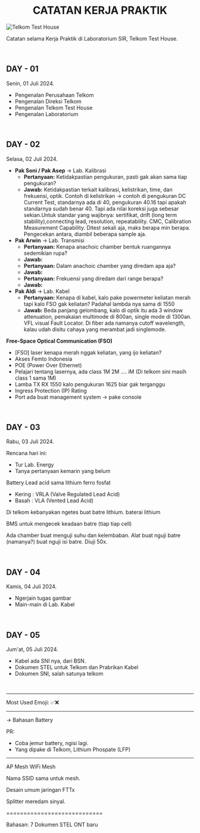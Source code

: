 <h1 style="text-align: center;">CATATAN KERJA PRAKTIK</h1>

![Telkom Test House](https://pbs.twimg.com/ext_tw_video_thumb/1750863863887859712/pu/img/DhDRXSRAzAlnvgfh.jpg:large)

Catatan selama Kerja Praktik di Laboratorium SIR, Telkom Test House.

<br>

## **DAY - 01**

Senin, 01 Juli 2024.

- Pengenalan Perusahaan Telkom
- Pengenalan Direksi Telkom
- Pengenalan Telkom Test House
- Pengenalan Laboratorium

<br>

## **DAY - 02**

Selasa, 02 Juli 2024.

- **Pak Soni / Pak Asep** -> Lab. Kalibrasi
  - **Pertanyaan:** Ketidakpastian pengukuran, pasti gak akan sama tiap pengukuran?
  - **Jawab:** Ketidakpastian terkait kalibrasi, kelistrikan, time, dan frekuensi, optik. Contoh di kelistrikan -> contoh di pengukuran DC Current Test, standarnya ada di 40, pengukuran 40.16 tapi apakah standarnya sudah benar 40. Tapi ada nilai koreksi juga sebesar sekian.Untuk standar yang wajibnya: sertifikat, drift (long term stability),connecting lead, resolution, repeatability. CMC, Calibration Measurement Capability. Ditest sekali aja, maks berapa min berapa. Pengecekan antara, diambil beberapa sample aja.
- **Pak Arwin** -> Lab. Transmisi
  - **Pertanyaan:** Kenapa anachoic chamber bentuk ruangannya sedemikian rupa?
  - **Jawab:**
  - **Pertanyaan:** Dalam anachoic chamber yang diredam apa aja?
  - **Jawab:**
  - **Pertanyaan:** Frekuensi yang diredam dari range berapa?
  - **Jawab:**
- **Pak Aldi** -> Lab. Kabel
  - **Pertanyaan:** Kenapa di kabel, kalo pake powermeter keliatan merah tapi kalo FSO gak keliatan? Padahal lambda nya sama di 1550
  - **Jawab:** Beda panjang gelombang, kalo di optik itu ada 3 window attenuation, pemakaian multimode di 800an, single mode di 1300an. VFL visual Fault Locator. Di fiber ada namanya cutoff wavelength, kalau udah disitu cahaya yang merambat jadi singlemode.

**Free-Space Optical Communication (FSO)**

- [FSO] laser kenapa merah nggak keliatan, yang ijo keliatan?
- Akses Femto Indonesia
- POE (Power Over Ethernet)
- Pelajari tentang lasernya, ada class 1M 2M .... iM (Di telkom sini masih class 1 sama 1M)
- Lamba TX RX 1550 kalo pengukuran 1625 biar gak terganggu
- Ingress Protection (IP) Rating
- Port ada buat management system -> pake console

<br>

## **DAY - 03**

Rabu, 03 Juli 2024.

Rencana hari ini:

- Tur Lab. Energy
- Tanya pertanyaan kemarin yang belum

Battery Lead acid sama lithium ferro fosfat

- Kering : VRLA (Valve Regulated Lead Acid)
- Basah  : VLA  (Vented Lead Acid)

Di telkom kebanyakan ngetes buat batre lithium. baterai lithium

BMS untuk mengecek keadaan batre (tiap tiap cell)

Ada chamber buat menguji suhu dan kelembaban.
Alat buat nguji batre (namanya?) buat nguji isi batre. Diuji 50x.

<br>

## **DAY - 04**

Kamis, 04 Juli 2024.

- Ngerjain tugas gambar
- Main-main di Lab. Kabel

<br>

## **DAY - 05**

Jum'at, 05 Juli 2024.

- Kabel ada SNI nya, dari BSN.
- Dokumen STEL untuk Telkom dan Prabrikan Kabel
- Dokumen SNI, salah satunya telkom

<br>

---

Most Used Emoji: ✅❌

---

-> Bahasan Battery

PR:

- Coba jemur battery, ngisi lagi.
- Yang dipake di Telkom, Lithium Phospate (LFP)

---

AP Mesh
WiFi Mesh

Nama SSID sama untuk mesh.

Desain umum jaringan FTTx

Splitter meredam sinyal.


============================

Bahasan: 7 Dokumen STEL ONT baru

